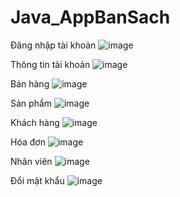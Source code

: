 # Java_AppBanSach
Đăng nhập tài khoản
![image](https://github.com/vovanminhtri2002/Java_AppBanSach/assets/118377344/c5264bba-c0de-468a-9f5a-a1e5de54c659)

Thông tin tài khoản
![image](https://github.com/vovanminhtri2002/Java_AppBanSach/assets/118377344/55ce49d4-7582-43b7-8835-e8f1325f007d)

Bán hàng
![image](https://github.com/vovanminhtri2002/Java_AppBanSach/assets/118377344/e25e4fdd-a4f6-488b-bd92-7bc11fd7531c)

Sản phẩm
![image](https://github.com/vovanminhtri2002/Java_AppBanSach/assets/118377344/f7d9c874-37d2-4883-a54c-a51981b87e07)

Khách hàng
![image](https://github.com/vovanminhtri2002/Java_AppBanSach/assets/118377344/3343db0a-39c0-4085-a6db-ae046ef50fc7)

Hóa đơn
![image](https://github.com/vovanminhtri2002/Java_AppBanSach/assets/118377344/f0019cce-89ff-4c8e-aa0f-8586664e489c)

Nhân viên
![image](https://github.com/vovanminhtri2002/Java_AppBanSach/assets/118377344/487318f5-101f-4a7c-8a15-d522e550ad1f)

Đổi mật khẩu
![image](https://github.com/vovanminhtri2002/Java_AppBanSach/assets/118377344/02dbae56-dfc6-4d3e-9dfa-443f57200df9)
